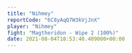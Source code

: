 ```yaml
---
title: "Nihmey"
reportCode: "6C8yAqQ7W3kVjJnX"
player: "Nihmey"
fight: "Magtheridon - Wipe 2 (100%)"
date: 2021-08-04T18:53:40.409000+00:00
---
```


